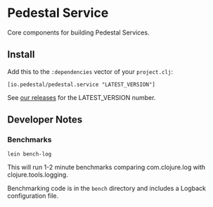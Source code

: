 # Pedestal Service

Core components for building Pedestal Services.

## Install

Add this to the `:dependencies` vector of your `project.clj`:

    [io.pedestal/pedestal.service "LATEST_VERSION"]

See [our releases](https://github.com/pedestal/pedestal/releases) for the LATEST\_VERSION number.


## Developer Notes

### Benchmarks

    lein bench-log

This will run 1-2 minute benchmarks comparing com.clojure.log with
clojure.tools.logging.

Benchmarking code is in the `bench` directory and includes a Logback
configuration file.

<!-- Copyright 2013 Relevance, Inc. -->
<!-- Copyright 2014-2016 Cognitect, Inc. -->
